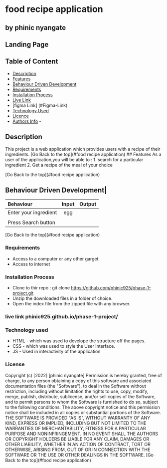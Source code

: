 # food recipe application


## by phinic nyangate

## Landing Page




## Table of Content

- [Description](#description)
- [Features](#features)
- [Behaviour Driven Development](#Behaviour-Driven-Development)
- [Requirements](#requirements)
- [Installation Process](#installation-Process)
- [Live Link](#Live-Link)
- [figma Link] (#Figma-Link)
- [Technology  Used](#technology-Used)
- [Licence](#licence)
- [Authors Info](#Authors-Info) -

## Description

  <p>This project is a web application which provides users with a recipe of their ingredients.
[Go Back to the top](#food recipe application)
## Features
As a user of the application,you will be able to :
1. search for a particular ingredient
 2. Get a recipe of the meal of your choice 
  
[Go Back to the top](#food recipe application)

## Behaviour Driven Development|

| Behaviour                       |          Input           | Output |
| :------------------------------ | :----------------------: | -----: |
| Enter your ingredient           |          egg         |        |
|         |        |
| Press Search button                   |                          |        |
[Go Back to the top](#food recipe application)

### Requirements

- Access to  a computer or any other garget
- Access to internet

### Installation Process

- Clone to thir repo : git clone <https://github.com/phinic925/phase-1-project.git>
- Unzip the downloaded files in a folder of choice.
- Open the index file from the zipped file with any browser.

### live link phinic925.github.io/phase-1-project/
### Technology used

- HTML - which was used to develope the structure off the pages.
- CSS - which was used to style the User Interface.
- JS - Used in interactivity of the application

### License

 Copyright (c) [2022] [phinic nyangate]
Permission is hereby granted, free of charge, to any person obtaining a copy
of this software and associated documentation files (the "Software"), to deal
in the Software without restriction, including without limitation the rights
to use, copy, modify, merge, publish, distribute, sublicense, and/or sell
copies of the Software, and to permit persons to whom the Software is
furnished to do so, subject to the following conditions:
The above copyright notice and this permission notice shall be included in all
copies or substantial portions of the Software.
THE SOFTWARE IS PROVIDED "AS IS", WITHOUT WARRANTY OF ANY KIND, EXPRESS OR
IMPLIED, INCLUDING BUT NOT LIMITED TO THE WARRANTIES OF MERCHANTABILITY,
FITNESS FOR A PARTICULAR PURPOSE AND NONINFRINGEMENT. IN NO EVENT SHALL THE
AUTHORS OR COPYRIGHT HOLDERS BE LIABLE FOR ANY CLAIM, DAMAGES OR OTHER
LIABILITY, WHETHER IN AN ACTION OF CONTRACT, TORT OR OTHERWISE, ARISING FROM,
OUT OF OR IN CONNECTION WITH THE SOFTWARE OR THE USE OR OTHER DEALINGS IN THE
SOFTWARE.
[Go Back to the top](#food recipe application)
